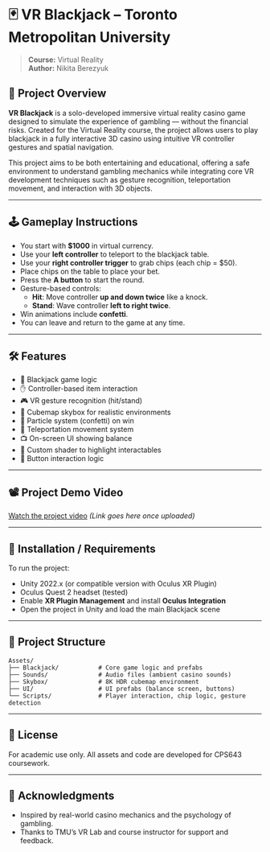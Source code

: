 # 🃏 VR Blackjack – Toronto Metropolitan University

> **Course:** Virtual Reality  
> **Author:** Nikita Berezyuk

## 🎯 Project Overview

**VR Blackjack** is a solo-developed immersive virtual reality casino game designed to simulate the experience of gambling — without the financial risks. Created for the Virtual Reality course, the project allows users to play blackjack in a fully interactive 3D casino using intuitive VR controller gestures and spatial navigation.

This project aims to be both entertaining and educational, offering a safe environment to understand gambling mechanics while integrating core VR development techniques such as gesture recognition, teleportation movement, and interaction with 3D objects.

---

## 🕹️ Gameplay Instructions

- You start with **$1000** in virtual currency.
- Use your **left controller** to teleport to the blackjack table.
- Use your **right controller trigger** to grab chips (each chip = $50).
- Place chips on the table to place your bet.
- Press the **A button** to start the round.
- Gesture-based controls:
  - **Hit**: Move controller **up and down twice** like a knock.
  - **Stand**: Wave controller **left to right twice**.
- Win animations include **confetti**.
- You can leave and return to the game at any time.

---

## 🛠️ Features

- 🧠 Blackjack game logic
- ✋ Controller-based item interaction
- 🎮 VR gesture recognition (hit/stand)
- 🌌 Cubemap skybox for realistic environments
- 🎉 Particle system (confetti) on win
- 🧭 Teleportation movement system
- 📺 On-screen UI showing balance
- 🎨 Custom shader to highlight interactables
- 🔘 Button interaction logic

---

## 📽️ Project Demo Video

[Watch the project video](#https://www.youtube.com/watch?v=PVt41_nmirQ&ab_channel=NikitaBerezyuk) *(Link goes here once uploaded)*

---

## 🧾 Installation / Requirements

To run the project:

- Unity 2022.x (or compatible version with Oculus XR Plugin)
- Oculus Quest 2 headset (tested)
- Enable **XR Plugin Management** and install **Oculus Integration**
- Open the project in Unity and load the main Blackjack scene

---

## 📁 Project Structure

```text
Assets/
├── Blackjack/           # Core game logic and prefabs
├── Sounds/              # Audio files (ambient casino sounds)
├── Skybox/              # 8K HDR cubemap environment
├── UI/                  # UI prefabs (balance screen, buttons)
└── Scripts/             # Player interaction, chip logic, gesture detection
```

---

## 📜 License

For academic use only. All assets and code are developed for CPS643 coursework.

---

## 🙏 Acknowledgments

- Inspired by real-world casino mechanics and the psychology of gambling.
- Thanks to TMU’s VR Lab and course instructor for support and feedback.
